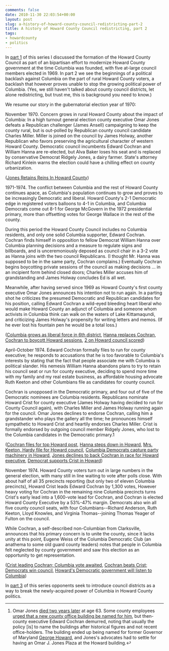 ```yaml
---
comments: false
date: 2010-11-30 22:03:54+00:00
layout: post
slug: a-history-of-howard-county-council-redistricting-part-2
title: A history of Howard County Council redistricting, part 2
tags:
- howardcounty
- politics
---
```


In [part 1](/2010/11/28/a-history-of-howard-county-council-redistricting-part-1/) of this series I discussed the formation of the Howard County Council as part of an bipartisan effort to modernize Howard County government at the time Columbia was founded, with five at-large council members elected in 1969. In part 2 we see the beginnings of a political backlash against Columbia on the part of rural Howard County voters, a backlash that however proves unable to stop the growing political power of Columbia. (Yes, we still haven't talked about county council districts, let alone redistricting, but trust me, this is background you need to know.)

We resume our story in the gubernatorial election year of 1970:

November 1970. Concern grows in rural Howard County about the impact of Columbia: In a high turnout general election county executive Omar Jones defeats a Republican challenger (James Ansell) campaigning to keep the county rural, but is out-polled by Republican county council candidate Charles Miller. Miller is joined on the council by James Holway, another Republican who favors preserving the agricultural character of western Howard County. Democratic council incumbents Edward Cochran and William Hanna are re-elected, but Alva Baker loses his seat and is replaced by conservative Democrat Ridgely Jones, a dairy farmer. State's attorney Richard Kinlein warns the election could have a chilling effect on county urbanization.

([Jones Retains Reins In Howard County](http://pqasb.pqarchiver.com/baltsun/access/1759828172.html?FMT=ABS&FMTS=ABS:AI&type=historic&date=Nov+5%2C+1970&author=MICHAEL+J+CLARK&pub=The+Sun+%281837-1985%29&desc=Jones+Retains+Reins+In+Howard+County))

1971-1974. The conflict between Columbia and the rest of Howard County continues apace, as Columbia's population continues to grow and proves to be increasingly Democratic and liberal. Howard County's 2-1 Democratic edge in registered voters balloons to 4-1 in Columbia, and Columbia Democrats come out 8-1 for George McGovern in the 1972 presidential primary, more than offsetting votes for George Wallace in the rest of the county.

During this period the Howard County Council includes no Columbia residents, and only one solid Columbia supporter, Edward Cochran. Cochran finds himself in opposition to fellow Democrat William Hanna over Columbia planning decisions and a measure to regulate signs and billboards, and is unceremoniously deposed as council chair in a 3-2 vote as Hanna joins with the two council Republicans. (I thought Mr. Hanna was supposed to be in the same party, Cochran complains.) Eventually Cochran begins boycotting private sessions of the council as making decisions ... in an incipient form behind closed doors; Charles Miller accuses him of grandstanding and James Holway concludes Ed is all wet.

Meanwhile, after having served since 1969 as Howard County's first county executive Omar Jones announces his intention not to run again. In a parting shot he criticizes the presumed Democratic and Republican candidates for his position, calling Edward Cochran a wild-eyed bleeding heart liberal who would make Howard County an adjunct of Columbia and someone whom activists in Columbia think can walk on the waters of Lake Kittamaqundi, and criticizing James Holway's propensity for writing letters and memos. (If he ever lost his fountain pen he would be a total loss.)

([Columbia grows as liberal force in 6th district](http://pqasb.pqarchiver.com/baltsun/access/1753256642.html?FMT=ABS&FMTS=ABS:AI&type=historic&date=Oct+22%2C+1972&author=Matthew+J+Seiden&pub=The+Sun+%281837-1985%29&desc=Columbia+grows+as+liberal+force+in+6th+district), [Hanna replaces Cochran](http://pqasb.pqarchiver.com/baltsun/access/1752162352.html?FMT=ABS&FMTS=ABS:AI&type=historic&date=Dec+7%2C+1971&author=MITCHELL+J+CLARK&pub=The+Sun+%281837-1985%29&desc=Hanna+replaces+Cochran), [Cochran to boycott Howard sessions](http://pqasb.pqarchiver.com/baltsun/access/1760173562.html?FMT=ABS&FMTS=ABS:AI&type=historic&date=Sep+8%2C+1973&author=MICHAEL+J+CLARK&pub=The+Sun+%281837-1985%29&desc=Cochran+to+boycott+Howard+sessions), [2 on Howard council scored](http://pqasb.pqarchiver.com/baltsun/access/1744417042.html?FMT=ABS&FMTS=ABS:AI&type=historic&date=Apr+25%2C+1974&author=MICHAEL+J+CLARK&pub=The+Sun+%281837-1985%29&desc=2+on+Howard+council+scored))

April-October 1974. Edward Cochran formally files to run for county executive; he responds to accusations that he is too favorable to Columbia's interests by stating that the fact that people associate me with Columbia is political slander. His nemesis William Hanna abandons plans to try to retain his council seat or run for county executive, deciding to spend more time with my family and my real estate business, as affordable housing advocate Ruth Keeton and other Columbians file as candidates for county council.

Cochran is unopposed in the Democratic primary, and four out of five of the Democratic nominees are Columbia residents. Republicans nominate Howard Crist for county executive (James Holway having decided to run for County Council again), with Charles Miller and James Holway running again for the council. Omar Jones declines to endorse Cochran, calling him a grandstander who plays the gallery all the time; he pronounces himself sympathetic to Howard Crist and heartily endorses Charles Miller. Crist is formally endorsed by outgoing council member Ridgely Jones, who lost to the Columbia candidates in the Democratic primary.1

([Cochran files for top Howard post](http://pqasb.pqarchiver.com/baltsun/access/1744420062.html?FMT=ABS&FMTS=ABS:AI&type=historic&date=Apr+26%2C+1974&author=MICHAEL+J+CLARK&pub=The+Sun+%281837-1985%29&desc=Cochran+files+for+top+Howard+post), [Hanna steps down in Howard](http://pqasb.pqarchiver.com/baltsun/access/1744623092.html?FMT=ABS&FMTS=ABS:AI&type=historic&date=Jun+26%2C+1974&author=&pub=The+Sun+%281837-1985%29&desc=Hanna+steps+down+in+Howard), [Mrs. Keeton, Hardy file for Howard council](http://pqasb.pqarchiver.com/baltsun/access/1744507302.html?FMT=ABS&FMTS=ABS:AI&type=historic&date=May+24%2C+1974&author=&pub=The+Sun+%281837-1985%29&desc=Mrs.+Keeton%2C+Hardy+file+for+Howard+council), [Columbia Democrats capture party machinery in Howard](http://pqasb.pqarchiver.com/baltsun/access/1744873962.html?FMT=ABS&FMTS=ABS:AI&type=historic&date=Sep+12%2C+1974&author=MICHAEL+J+CLARK&pub=The+Sun+%281837-1985%29&desc=Columbia+Democrats+capture+party+machinery+in+Howard), [Jones declines to back Cochran in race for Howard executive](http://pqasb.pqarchiver.com/baltsun/access/1744895292.html?FMT=ABS&FMTS=ABS:AI&type=historic&date=Sep+17%2C+1974&author=MICHAEL+J+CLARK&pub=The+Sun+%281837-1985%29&desc=Jones+declines+to+back+Cochran+in+race+for+Howard+executive), [Democrat supports Crist in Howard](http://pqasb.pqarchiver.com/baltsun/access/1745037612.html?FMT=ABS&FMTS=ABS:AI&type=historic&date=Oct+29%2C+1974&author=MICHAEL+J+CLARK&pub=The+Sun+%281837-1985%29&desc=Democrat+supports+Crist+in+Howard))

November 1974. Howard County voters turn out in large numbers in the general election, with many still in line waiting to vote after polls close. With about half of all 35 precincts reporting (but only two of eleven Columbia precincts), Howard Crist leads Edward Cochran by 1,300 votes, However heavy voting for Cochran in the remaining nine Columbia precincts turns Crist's early lead into a 1,600-vote lead for Cochran, and Cochran is elected Howard County Executive by a 53%-47% margin. Democrats also win all five county council seats, with four Columbians--Richard Anderson, Ruth Keeton, Lloyd Knowles, and Virginia Thomas--joining Thomas Yeager of Fulton on the council.

While Cochran, a self-described non-Columbian from Clarksville, announces that his primary concern is to unite the county, since it lacks unity at this point, Eugene Weiss of the Columbia Democratic Club (an anathema to some old guard county leaders) notes that people in Columbia felt neglected by county government and saw this election as an opportunity to get representation.

([Crist leading Cochran; Columbia vote awaited](http://pqasb.pqarchiver.com/baltsun/access/1745055782.html?FMT=ABS&FMTS=ABS:AI&type=historic&date=Nov+6%2C+1974&author=MICHAEL+J+CLARK&pub=The+Sun+%281837-1985%29&desc=Crist+leading+Cochran%3B+Columbia+vote+awaited), [Cochran beats Crist; Democrats win council](http://pqasb.pqarchiver.com/baltsun/access/1745056602.html?FMT=ABS&FMTS=ABS:AI&type=historic&date=Nov+6%2C+1974&author=MICHAEL+J+CLARK&pub=The+Sun+%281837-1985%29&desc=Cochran+beats+Crist%3B+Democrats+win+council), [Howard's Democratic government will listen to Columbia](http://pqasb.pqarchiver.com/baltsun/access/1745060772.html?FMT=ABS&FMTS=ABS:AI&type=historic&date=Nov+7%2C+1974&author=MICHAEL+J+CLARK&pub=The+Sun+%281837-1985%29&desc=Howard%27s+Democratic+government+will+listen+to+Columbia))

In [part 3](/2010/12/02/a-history-of-howard-county-council-redistricting-part-3/) of this series opponents seek to introduce council districts as a way to break the newly-acquired power of Columbia in Howard County politics.



* * *



1. Omar Jones [died two years later](http://pqasb.pqarchiver.com/baltsun/access/1773130882.html?FMT=ABS&FMTS=ABS:AI&type=historic&date=Oct+21%2C+1976&author=MICHAEL+J+CLARK&pub=The+Sun+%281837-1985%29&desc=Omar+Jones+dies+at+63%2C+Howard%27s+first+executive) at age 63. Some county employees [urged that a new county office building be named for him](http://pqasb.pqarchiver.com/baltsun/access/1775677202.html?FMT=CITE&FMTS=CITE:AI&type=historic&date=Dec+21%2C+1976&author=&pub=The+Sun+%281837-1985%29&desc=Omar+Jones+building+proposed+in+Howard), but then-county executive Edward Cochran demurred, noting that usually the policy [is] to name the buildings after historical figures and not recent office-holders. The building ended up being named for former Governor of Maryland [George Howard](http://www.nga.org/portal/site/nga/menuitem.29fab9fb4add37305ddcbeeb501010a0/?vgnextoid=502e224971c81010VgnVCM1000001a01010aRCRD), and Jones's advocates had to settle for having an Omar J. Jones Plaza at the Howard building.↩
